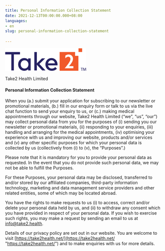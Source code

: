 ```yaml
---
title: Personal Information Collection Statement
date: 2021-12-13T00:00:00.000+08:00
languages:
- en
slug: personal-information-collection-statement

---
```

![](../images/picture1.png)

Take2 Health Limited

#### Personal Information Collection Statement

When you (a.) submit your application for subscribing to our newsletter or promotional materials, (b.) fill in our enquiry form or talk to us via the live chat function to send your enquiry to us, or (c.) making medical appointments through our website, Take2 Health Limited (“we”, “us”, “our”) may collect personal data from you for the purposes of (i) sending you our newsletter or promotional materials, (ii) responding to your enquiries, (iii) handling and arranging for the medical appointments, (iv) optimising your experience with us and improving our website, products and/or services and (v) any other specific purposes for which your personal data is collected by us (collectively from (i) to (v), the “Purposes”.)

Please note that it is mandatory for you to provide your personal data as requested. In the event that you do not provide such personal data, we may not be able to fulfill the Purposes. 

For these Purposes, your personal data may be disclosed, transferred to and/or stored by our affiliated companies, third-party information technology, marketing and data management service providers and other related entities, some of which may be located abroad. 

You have the rights to make requests to us (i) to access, correct and/or delete your personal data held by us, and (ii) to withdraw any consent which you have provided in respect of your personal data. If you wish to exercise such rights, you may make a request by sending an email to us at info@take2.health.

Details of our privacy policy are set out in our website. You are welcome to visit [https://take2health.net/](https://take2health.net/ "https://take2health.net/") and to make enquiries with us for more details.